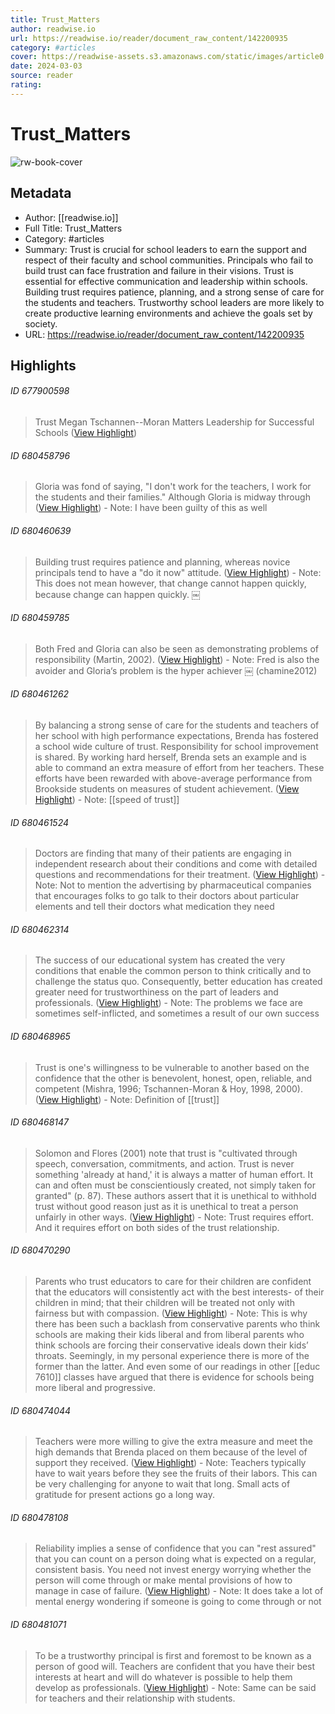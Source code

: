 ```yaml
---
title: Trust_Matters
author: readwise.io
url: https://readwise.io/reader/document_raw_content/142200935
category: #articles
cover: https://readwise-assets.s3.amazonaws.com/static/images/article0.00998d930354.png
date: 2024-03-03
source: reader
rating:
---
```

# Trust_Matters

![rw-book-cover](https://readwise-assets.s3.amazonaws.com/static/images/article0.00998d930354.png)

## Metadata
- Author: [[readwise.io]]
- Full Title: Trust_Matters
- Category: #articles
- Summary: Trust is crucial for school leaders to earn the support and respect of their faculty and school communities. Principals who fail to build trust can face frustration and failure in their visions. Trust is essential for effective communication and leadership within schools. Building trust requires patience, planning, and a strong sense of care for the students and teachers. Trustworthy school leaders are more likely to create productive learning environments and achieve the goals set by society.
- URL: https://readwise.io/reader/document_raw_content/142200935

## Highlights
###### ID 677900598
> Trust Megan Tschannen--Moran Matters Leadership for Successful Schools ([View Highlight](https://read.readwise.io/read/01hpr5fsa94xbgmwmv5h49qfg9))
    
###### ID 680458796
> Gloria was fond of saying, "I don't work for the teachers, I work for the students and their families." Although Gloria is midway through ([View Highlight](https://read.readwise.io/read/01hq28x0e0rzbkm46d8gc51pq1))
    - Note: I have been guilty of this as well
    
###### ID 680460639
> Building trust requires patience and planning, whereas novice principals tend to have a "do it now" attitude. ([View Highlight](https://read.readwise.io/read/01hq299pvwzh83v2zww7cpddnc))
    - Note: This does not mean however, that change cannot happen quickly, because change can happen quickly. ￼
    
###### ID 680459785
> Both Fred and Gloria can also be seen as demonstrating problems of responsibility (Martin, 2002). ([View Highlight](https://read.readwise.io/read/01hq2954p6sm8h96nw3y9pm41t))
    - Note: Fred is also the avoider and Gloria‘s problem is the hyper achiever ￼ (chamine2012)
    
###### ID 680461262
> By balancing a strong sense of care for the students and teachers of her school with high performance expectations, Brenda has fostered a school wide culture of trust. Responsibility for school improvement is shared. By working hard herself, Brenda sets an example and is able to command an extra measure of effort from her teachers. These efforts have been rewarded with above-average performance from Brookside students on measures of student achievement. ([View Highlight](https://read.readwise.io/read/01hq29d4qdr5jfkzmpg4z09ptz))
    - Note: [[speed of trust]]
    
###### ID 680461524
> Doctors are finding that many of their patients are engaging in independent research about their conditions and come with detailed questions and recommendations for their treatment. ([View Highlight](https://read.readwise.io/read/01hq29gpq8sazehqhegr21drdt))
    - Note: Not to mention the advertising by pharmaceutical companies that encourages folks to go talk to their doctors about particular elements and tell their doctors what medication they need
    
###### ID 680462314
> The success of our educational system has created the very conditions that enable the common person to think critically and to challenge the status quo. Consequently, better education has created greater need for trustworthiness on the part of leaders and professionals. ([View Highlight](https://read.readwise.io/read/01hq29kjbfyzvf5b8zmwk6eam3))
    - Note: The problems we face are sometimes self-inflicted, and sometimes a result of our own success
    
###### ID 680468965
> Trust is one's willingness to be vulnerable to another based on the confidence that the other is benevolent, honest, open, reliable, and competent (Mishra, 1996; Tschannen-Moran & Hoy, 1998, 2000). ([View Highlight](https://read.readwise.io/read/01hq2b31qbr5qdjmkwfvdq1aj2))
    - Note: Definition of [[trust]]
    
###### ID 680468147
> Solomon and Flores (2001) note that trust is "cultivated through speech, conversation, commitments, and action. Trust is never something 'already at hand,' it is always a matter of human effort. It can and often must be conscientiously created, not simply taken for granted" (p. 87). These authors assert that it is unethical to withhold trust without good reason just as it is unethical to treat a person unfairly in other ways. ([View Highlight](https://read.readwise.io/read/01hq2azwbbtdjh0dym7enf81k4))
    - Note: Trust requires effort. And it requires effort on both sides of the trust relationship.
    
###### ID 680470290
> Parents who trust educators to care for their children are confident that the educators will consistently act with the best interests- of their children in mind; that their children will be treated not only with fairness but with compassion. ([View Highlight](https://read.readwise.io/read/01hq2b6c66z07fc04yvevyc6z6))
    - Note: This is why there has been such a backlash from conservative parents who think schools are making their kids liberal and from liberal parents who think schools are forcing their conservative ideals down their kids’ throats. Seemingly, in my personal experience there is more of the former than the latter. And even some of our readings in other [[educ 7610]] classes have argued that there is evidence for schools being more liberal and progressive.
    
###### ID 680474044
> Teachers were more willing to give the extra measure and meet the high demands that Brenda placed on them because of the level of support they received. ([View Highlight](https://read.readwise.io/read/01hq2bdagxgpbj7h28x2xwj23e))
    - Note: Teachers typically have to wait years before they see the fruits of their labors. This can be very challenging for anyone to wait that long. Small acts of gratitude for present actions go a long way.
    
###### ID 680478108
> Reliability implies a sense of confidence that you can "rest assured" that you can count on a person doing what is expected on a regular, consistent basis. You need not invest energy worrying whether the person will come through or make mental provisions of how to manage in case of failure. ([View Highlight](https://read.readwise.io/read/01hq2bjvwryeygmhhj192vccjk))
    - Note: It does take a lot of mental energy wondering if someone is going to come through or not
    
###### ID 680481071
> To be a trustworthy principal is first and foremost to be known as
> a person of good will. Teachers are confident that you have their best interests at heart and will do whatever is possible to help them develop as professionals. ([View Highlight](https://read.readwise.io/read/01hq2bpcd12yte70wve8yqjtgh))
    - Note: Same can be said for teachers and their relationship with students.
    
